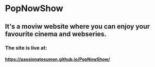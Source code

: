 # PopNowShow
## It's a moviw website where you can enjoy your favourite cinema and webseries.
### The site is live at: 
#### https://passionatesumon.github.io/PopNowShow/
